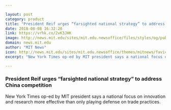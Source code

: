 ```yaml
---

layout: post
category: product
title: "President Reif urges “farsighted national strategy” to address China competition"
date: 2018-08-08 16:32:20
link: https://vrhk.co/2vK3JHK
image: http://news.mit.edu/sites/mit.edu.newsoffice/files/styles/og/public/images/2018/LRR-OpEd.jpg
domain: news.mit.edu
author: "MIT News"
icon: http://news.mit.edu/sites/mit.edu.newsoffice/themes/mitnews/favicon.ico
excerpt: "New York Times op-ed by MIT president says a national focus on innovation and research more effective than only playing defense on trade practices."

---
```


### President Reif urges “farsighted national strategy” to address China competition

New York Times op-ed by MIT president says a national focus on innovation and research more effective than only playing defense on trade practices.